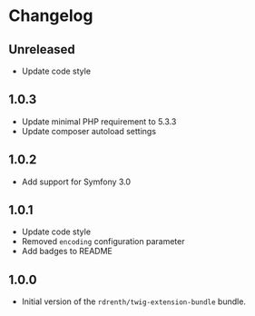 # Changelog

## Unreleased
* Update code style

## 1.0.3
* Update minimal PHP requirement to 5.3.3
* Update composer autoload settings

## 1.0.2
* Add support for Symfony 3.0

## 1.0.1
* Update code style
* Removed `encoding` configuration parameter
* Add badges to README

## 1.0.0
* Initial version of the `rdrenth/twig-extension-bundle` bundle.
